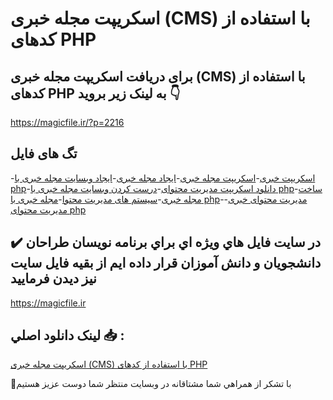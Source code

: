 # اسکریپت مجله خبری (CMS) با استفاده از کدهای PHP

## برای دریافت اسکریپت مجله خبری (CMS) با استفاده از کدهای PHP به لینک زیر بروید 👇

https://magicfile.ir/?p=2216

## تگ های فایل

-[اسکریپت خبری](https://magicfile.ir/product/%d8%a7%d8%b3%da%a9%d8%b1%db%8c%d9%be%d8%aa-%d9%85%d8%ac%d9%84%d9%87-%d8%ae%d8%a8%d8%b1%db%8c-cms-%d8%a8%d8%a7-%d8%a7%d8%b3%d8%aa%d9%81%d8%a7%d8%af%d9%87-%d8%a7%d8%b2-%da%a9%d8%af-%d9%87%d8%a7%db%8c-php/)-[اسکریپت مجله خبری](https://magicfile.ir/product/%d8%a7%d8%b3%da%a9%d8%b1%db%8c%d9%be%d8%aa-%d9%85%d8%ac%d9%84%d9%87-%d8%ae%d8%a8%d8%b1%db%8c-cms-%d8%a8%d8%a7-%d8%a7%d8%b3%d8%aa%d9%81%d8%a7%d8%af%d9%87-%d8%a7%d8%b2-%da%a9%d8%af-%d9%87%d8%a7%db%8c-php/)-[ایجاد مجله خبری](https://magicfile.ir/product/%d8%a7%d8%b3%da%a9%d8%b1%db%8c%d9%be%d8%aa-%d9%85%d8%ac%d9%84%d9%87-%d8%ae%d8%a8%d8%b1%db%8c-cms-%d8%a8%d8%a7-%d8%a7%d8%b3%d8%aa%d9%81%d8%a7%d8%af%d9%87-%d8%a7%d8%b2-%da%a9%d8%af-%d9%87%d8%a7%db%8c-php/)-[ایجاد وبسایت مجله خبری با php](https://magicfile.ir/product/%d8%a7%d8%b3%da%a9%d8%b1%db%8c%d9%be%d8%aa-%d9%85%d8%ac%d9%84%d9%87-%d8%ae%d8%a8%d8%b1%db%8c-cms-%d8%a8%d8%a7-%d8%a7%d8%b3%d8%aa%d9%81%d8%a7%d8%af%d9%87-%d8%a7%d8%b2-%da%a9%d8%af-%d9%87%d8%a7%db%8c-php/)-[دانلود اسکریپت مدیریت محتوای](https://magicfile.ir/product/%d8%a7%d8%b3%da%a9%d8%b1%db%8c%d9%be%d8%aa-%d9%85%d8%ac%d9%84%d9%87-%d8%ae%d8%a8%d8%b1%db%8c-cms-%d8%a8%d8%a7-%d8%a7%d8%b3%d8%aa%d9%81%d8%a7%d8%af%d9%87-%d8%a7%d8%b2-%da%a9%d8%af-%d9%87%d8%a7%db%8c-php/)-[درست کردن وبسایت مجله خبری با php](https://magicfile.ir/product/%d8%a7%d8%b3%da%a9%d8%b1%db%8c%d9%be%d8%aa-%d9%85%d8%ac%d9%84%d9%87-%d8%ae%d8%a8%d8%b1%db%8c-cms-%d8%a8%d8%a7-%d8%a7%d8%b3%d8%aa%d9%81%d8%a7%d8%af%d9%87-%d8%a7%d8%b2-%da%a9%d8%af-%d9%87%d8%a7%db%8c-php/)-[ساخت مجله خبری](https://magicfile.ir/product/%d8%a7%d8%b3%da%a9%d8%b1%db%8c%d9%be%d8%aa-%d9%85%d8%ac%d9%84%d9%87-%d8%ae%d8%a8%d8%b1%db%8c-cms-%d8%a8%d8%a7-%d8%a7%d8%b3%d8%aa%d9%81%d8%a7%d8%af%d9%87-%d8%a7%d8%b2-%da%a9%d8%af-%d9%87%d8%a7%db%8c-php/)-[سیستم های مدیریت محتوا](https://magicfile.ir/product/%d8%a7%d8%b3%da%a9%d8%b1%db%8c%d9%be%d8%aa-%d9%85%d8%ac%d9%84%d9%87-%d8%ae%d8%a8%d8%b1%db%8c-cms-%d8%a8%d8%a7-%d8%a7%d8%b3%d8%aa%d9%81%d8%a7%d8%af%d9%87-%d8%a7%d8%b2-%da%a9%d8%af-%d9%87%d8%a7%db%8c-php/)-[مجله خبری با php](https://magicfile.ir/product/%d8%a7%d8%b3%da%a9%d8%b1%db%8c%d9%be%d8%aa-%d9%85%d8%ac%d9%84%d9%87-%d8%ae%d8%a8%d8%b1%db%8c-cms-%d8%a8%d8%a7-%d8%a7%d8%b3%d8%aa%d9%81%d8%a7%d8%af%d9%87-%d8%a7%d8%b2-%da%a9%d8%af-%d9%87%d8%a7%db%8c-php/)-[مدیریت محتوای خبری](https://magicfile.ir/product/%d8%a7%d8%b3%da%a9%d8%b1%db%8c%d9%be%d8%aa-%d9%85%d8%ac%d9%84%d9%87-%d8%ae%d8%a8%d8%b1%db%8c-cms-%d8%a8%d8%a7-%d8%a7%d8%b3%d8%aa%d9%81%d8%a7%d8%af%d9%87-%d8%a7%d8%b2-%da%a9%d8%af-%d9%87%d8%a7%db%8c-php/)-[مدیریت محتوای php](https://magicfile.ir/product/%d8%a7%d8%b3%da%a9%d8%b1%db%8c%d9%be%d8%aa-%d9%85%d8%ac%d9%84%d9%87-%d8%ae%d8%a8%d8%b1%db%8c-cms-%d8%a8%d8%a7-%d8%a7%d8%b3%d8%aa%d9%81%d8%a7%d8%af%d9%87-%d8%a7%d8%b2-%da%a9%d8%af-%d9%87%d8%a7%db%8c-php/)

## ✔️ در سايت فايل هاي ويژه اي براي برنامه نويسان طراحان دانشجويان و دانش آموزان قرار داده ايم از بقيه فايل سايت نيز ديدن فرماييد

https://magicfile.ir


## لينک دانلود اصلي 📥 :

[اسکریپت مجله خبری (CMS) با استفاده از کدهای PHP](https://magicfile.ir/product/%d8%a7%d8%b3%da%a9%d8%b1%db%8c%d9%be%d8%aa-%d9%85%d8%ac%d9%84%d9%87-%d8%ae%d8%a8%d8%b1%db%8c-cms-%d8%a8%d8%a7-%d8%a7%d8%b3%d8%aa%d9%81%d8%a7%d8%af%d9%87-%d8%a7%d8%b2-%da%a9%d8%af-%d9%87%d8%a7%db%8c-php/) 


🙏با تشکر از همراهي شما مشتاقانه در وبسایت منتظر شما دوست عزیز هستیم

